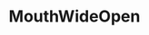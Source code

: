---
title: MouthWideOpen
crosslinks:
- livven
- MassiveTitsnAss
- GoneWildSmiles
- CandyCovered
- jennajross
---